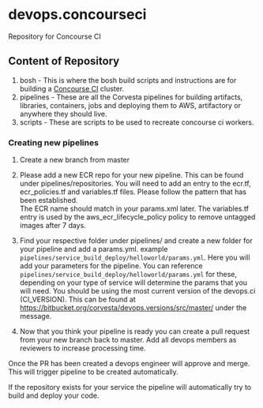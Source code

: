 # devops.concourseci 
Repository for Concourse CI

## Content of Repository
1. bosh - This is where the bosh build scripts and instructions are for building
a [Concourse CI](www.concourse-ci.org) cluster.
2. pipelines - These are all the Corvesta pipelines for building artifacts,
libraries, containers, jobs and deploying them to AWS, artifactory or
anywhere they should live.
3. scripts - These are scripts to be used to recreate concourse ci workers.


### Creating new pipelines
1. Create a new branch from master

2. Please add a new ECR repo for your new pipeline.  This can be found under
pipelines/repositories.  You will need to add an entry to the ecr.tf,
ecr_policies.tf and variables.tf files.  Please follow the pattern that has been established.  
The ECR name should match in your params.xml later.  The variables.tf entry is used by the 
aws_ecr_lifecycle_policy policy to remove untagged images after 7 days.

3. Find your respective folder under pipelines/ and create a new folder for
your pipeline and add a params.yml.
example `pipelines/service_build_deploy/helloworld/params.yml`.  Here you will
add your parameters for the pipeline.  You can reference
`pipelines/service_build_deploy/helloworld/params.yml` for these, depending on
your type of service will determine the params that you will need.  You should
be using the most current version of the devops.ci (CI_VERSION).  This can be
found at https://bitbucket.org/corvesta/devops.versions/src/master/ under the
message.

4. Now that you think your pipeline is ready you can create a pull request
from your new branch back to master.  Add all devops members as reviewers to
increase processing time.

Once the PR has been created a devops engineer will approve and merge.  This will
trigger pipeline to be created automatically.

If the repository exists for your service the pipeline will automatically try to
build and deploy your code.
